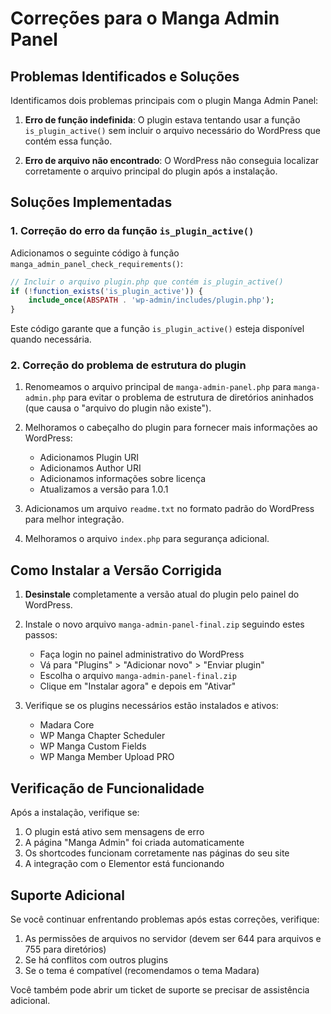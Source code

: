 # Correções para o Manga Admin Panel

## Problemas Identificados e Soluções

Identificamos dois problemas principais com o plugin Manga Admin Panel:

1. **Erro de função indefinida**: O plugin estava tentando usar a função `is_plugin_active()` sem incluir o arquivo necessário do WordPress que contém essa função.

2. **Erro de arquivo não encontrado**: O WordPress não conseguia localizar corretamente o arquivo principal do plugin após a instalação.

## Soluções Implementadas

### 1. Correção do erro da função `is_plugin_active()`

Adicionamos o seguinte código à função `manga_admin_panel_check_requirements()`:

```php
// Incluir o arquivo plugin.php que contém is_plugin_active()
if (!function_exists('is_plugin_active')) {
    include_once(ABSPATH . 'wp-admin/includes/plugin.php');
}
```

Este código garante que a função `is_plugin_active()` esteja disponível quando necessária.

### 2. Correção do problema de estrutura do plugin

1. Renomeamos o arquivo principal de `manga-admin-panel.php` para `manga-admin.php` para evitar o problema de estrutura de diretórios aninhados (que causa o "arquivo do plugin não existe").

2. Melhoramos o cabeçalho do plugin para fornecer mais informações ao WordPress:
   - Adicionamos Plugin URI
   - Adicionamos Author URI
   - Adicionamos informações sobre licença
   - Atualizamos a versão para 1.0.1

3. Adicionamos um arquivo `readme.txt` no formato padrão do WordPress para melhor integração.

4. Melhoramos o arquivo `index.php` para segurança adicional.

## Como Instalar a Versão Corrigida

1. **Desinstale** completamente a versão atual do plugin pelo painel do WordPress.

2. Instale o novo arquivo `manga-admin-panel-final.zip` seguindo estes passos:
   - Faça login no painel administrativo do WordPress
   - Vá para "Plugins" > "Adicionar novo" > "Enviar plugin"
   - Escolha o arquivo `manga-admin-panel-final.zip`
   - Clique em "Instalar agora" e depois em "Ativar"

3. Verifique se os plugins necessários estão instalados e ativos:
   - Madara Core
   - WP Manga Chapter Scheduler
   - WP Manga Custom Fields
   - WP Manga Member Upload PRO

## Verificação de Funcionalidade

Após a instalação, verifique se:

1. O plugin está ativo sem mensagens de erro
2. A página "Manga Admin" foi criada automaticamente
3. Os shortcodes funcionam corretamente nas páginas do seu site
4. A integração com o Elementor está funcionando

## Suporte Adicional

Se você continuar enfrentando problemas após estas correções, verifique:

1. As permissões de arquivos no servidor (devem ser 644 para arquivos e 755 para diretórios)
2. Se há conflitos com outros plugins
3. Se o tema é compatível (recomendamos o tema Madara)

Você também pode abrir um ticket de suporte se precisar de assistência adicional.